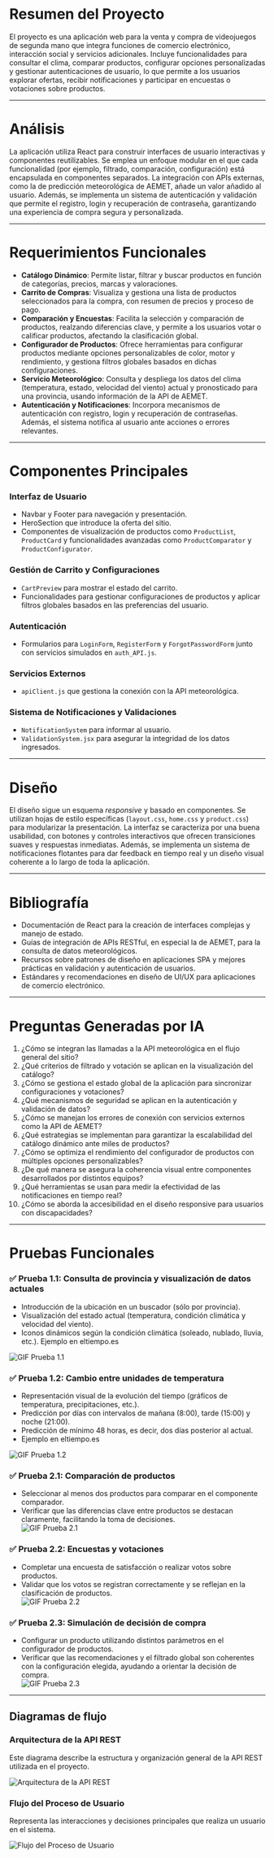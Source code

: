 # Resumen del Proyecto  

El proyecto es una aplicación web para la venta y compra de videojuegos de segunda mano que integra funciones de comercio electrónico, interacción social y servicios adicionales. Incluye funcionalidades para consultar el clima, comparar productos, configurar opciones personalizadas y gestionar autenticaciones de usuario, lo que permite a los usuarios explorar ofertas, recibir notificaciones y participar en encuestas o votaciones sobre productos.  

---

# Análisis  

La aplicación utiliza React para construir interfaces de usuario interactivas y componentes reutilizables. Se emplea un enfoque modular en el que cada funcionalidad (por ejemplo, filtrado, comparación, configuración) está encapsulada en componentes separados. La integración con APIs externas, como la de predicción meteorológica de AEMET, añade un valor añadido al usuario. Además, se implementa un sistema de autenticación y validación que permite el registro, login y recuperación de contraseña, garantizando una experiencia de compra segura y personalizada.  

---

# Requerimientos Funcionales  

- **Catálogo Dinámico**: Permite listar, filtrar y buscar productos en función de categorías, precios, marcas y valoraciones.  
- **Carrito de Compras**: Visualiza y gestiona una lista de productos seleccionados para la compra, con resumen de precios y proceso de pago.  
- **Comparación y Encuestas**: Facilita la selección y comparación de productos, realzando diferencias clave, y permite a los usuarios votar o calificar productos, afectando la clasificación global.  
- **Configurador de Productos**: Ofrece herramientas para configurar productos mediante opciones personalizables de color, motor y rendimiento, y gestiona filtros globales basados en dichas configuraciones.  
- **Servicio Meteorológico**: Consulta y despliega los datos del clima (temperatura, estado, velocidad del viento) actual y pronosticado para una provincia, usando información de la API de AEMET.  
- **Autenticación y Notificaciones**: Incorpora mecanismos de autenticación con registro, login y recuperación de contraseñas. Además, el sistema notifica al usuario ante acciones o errores relevantes.  

---

# Componentes Principales  

### Interfaz de Usuario  

- Navbar y Footer para navegación y presentación.  
- HeroSection que introduce la oferta del sitio.  
- Componentes de visualización de productos como `ProductList`, `ProductCard` y funcionalidades avanzadas como `ProductComparator` y `ProductConfigurator`.  

### Gestión de Carrito y Configuraciones  

- `CartPreview` para mostrar el estado del carrito.  
- Funcionalidades para gestionar configuraciones de productos y aplicar filtros globales basados en las preferencias del usuario.  

### Autenticación  

- Formularios para `LoginForm`, `RegisterForm` y `ForgotPasswordForm` junto con servicios simulados en `auth_API.js`.  

### Servicios Externos  

- `apiClient.js` que gestiona la conexión con la API meteorológica.  

### Sistema de Notificaciones y Validaciones  

- `NotificationSystem` para informar al usuario.  
- `ValidationSystem.jsx` para asegurar la integridad de los datos ingresados.  

---

# Diseño  

El diseño sigue un esquema _responsive_ y basado en componentes. Se utilizan hojas de estilo específicas (`layout.css`, `home.css` y `product.css`) para modularizar la presentación. La interfaz se caracteriza por una buena usabilidad, con botones y controles interactivos que ofrecen transiciones suaves y respuestas inmediatas. Además, se implementa un sistema de notificaciones flotantes para dar feedback en tiempo real y un diseño visual coherente a lo largo de toda la aplicación.  

---

# Bibliografía  

- Documentación de React para la creación de interfaces complejas y manejo de estado.  
- Guías de integración de APIs RESTful, en especial la de AEMET, para la consulta de datos meteorológicos.  
- Recursos sobre patrones de diseño en aplicaciones SPA y mejores prácticas en validación y autenticación de usuarios.  
- Estándares y recomendaciones en diseño de UI/UX para aplicaciones de comercio electrónico.  

---

# Preguntas Generadas por IA  

1. ¿Cómo se integran las llamadas a la API meteorológica en el flujo general del sitio?  
2. ¿Qué criterios de filtrado y votación se aplican en la visualización del catálogo?  
3. ¿Cómo se gestiona el estado global de la aplicación para sincronizar configuraciones y votaciones?  
4. ¿Qué mecanismos de seguridad se aplican en la autenticación y validación de datos?  
5. ¿Cómo se manejan los errores de conexión con servicios externos como la API de AEMET?  
6. ¿Qué estrategias se implementan para garantizar la escalabilidad del catálogo dinámico ante miles de productos?  
7. ¿Cómo se optimiza el rendimiento del configurador de productos con múltiples opciones personalizables?  
8. ¿De qué manera se asegura la coherencia visual entre componentes desarrollados por distintos equipos?  
9. ¿Qué herramientas se usan para medir la efectividad de las notificaciones en tiempo real?  
10. ¿Cómo se aborda la accesibilidad en el diseño responsive para usuarios con discapacidades?  

---

# Pruebas Funcionales  

### ✅ Prueba 1.1: Consulta de provincia y visualización de datos actuales  

- Introducción de la ubicación en un buscador (sólo por provincia).
- Visualización del estado actual (temperatura, condición climática y velocidad del viento).
- Iconos dinámicos según la condición climática (soleado, nublado, lluvia, etc.).
Ejemplo en eltiempo.es

![GIF Prueba 1.1](./Recursos/Ejercicio%201/Ejercicio1.1.gif)  

### ✅ Prueba 1.2: Cambio entre unidades de temperatura  

- Representación visual de la evolución del tiempo (gráficos de temperatura, precipitaciones, etc.).
- Predicción por días con intervalos de mañana (8:00), tarde (15:00) y noche (21:00).
- Predicción de mínimo 48 horas, es decir, dos días posterior al actual.
- Ejemplo en eltiempo.es

![GIF Prueba 1.2](./Recursos/Ejercicio%201/Ejercicio1.2.gif)  

### ✅ Prueba 2.1: Comparación de productos  

- Seleccionar al menos dos productos para comparar en el componente comparador.  
- Verificar que las diferencias clave entre productos se destacan claramente, facilitando la toma de decisiones.  
![GIF Prueba 2.1](./Recursos/Ejercicio%202/Ejercicio2.1.gif)  

### ✅ Prueba 2.2: Encuestas y votaciones  

- Completar una encuesta de satisfacción o realizar votos sobre productos.  
- Validar que los votos se registran correctamente y se reflejan en la clasificación de productos.  
![GIF Prueba 2.2](./Recursos/Ejercicio%202/Ejercicio2.2.gif)  

### ✅ Prueba 2.3: Simulación de decisión de compra  

- Configurar un producto utilizando distintos parámetros en el configurador de productos.  
- Verificar que las recomendaciones y el filtrado global son coherentes con la configuración elegida, ayudando a orientar la decisión de compra.  
![GIF Prueba 2.3](./Recursos/Ejercicio%202/Ejercicio2.3.gif)  

---

## Diagramas de flujo

### Arquitectura de la API REST

Este diagrama describe la estructura y organización general de la API REST utilizada en el proyecto.

![Arquitectura de la API REST](./Recursos//General//Diagrama%20sin%20título.drawio.png)

### Flujo del Proceso de Usuario

Representa las interacciones y decisiones principales que realiza un usuario en el sistema.

![Flujo del Proceso de Usuario](./Recursos/General/Diagrama%20de%20flujo.draw.drawio.png)
